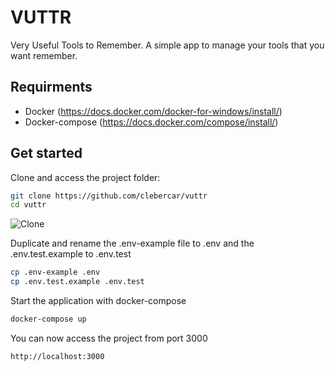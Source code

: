 # VUTTR

Very Useful Tools to Remember. A simple app to manage your tools that you want remember.

## Requirments

- Docker (https://docs.docker.com/docker-for-windows/install/)
- Docker-compose (https://docs.docker.com/compose/install/)

## Get started

Clone and access the project folder:

```bash
git clone https://github.com/clebercar/vuttr
cd vuttr
```
![Clone](https://i.imgsafe.org/6f/6fcd679dde.gif)

Duplicate and rename the .env-example file to .env and the .env.test.example to .env.test

```bash
cp .env-example .env
cp .env.test.example .env.test
```
Start the application with docker-compose

```bash
docker-compose up
```

You can now access the project from port 3000

```
http://localhost:3000
```
